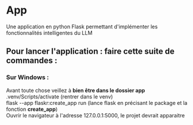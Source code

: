 # App
Une application en python Flask permettant d'implémenter les fonctionnalités intelligentes du LLM


## Pour lancer l'application : faire cette suite de commandes : 
### Sur Windows :
Avant toute chose veillez à **bien être dans le dossier __app__** <br>
.venv/Scripts/activate (rentrer dans le venv) <br>
flask --app flaskr:create_app run (lance flask en précisant le package et la fonction **create_app**) <br>
Ouvrir le navigateur à l'adresse 127.0.0.1:5000, le projet devrait apparaitre <br>
